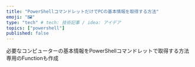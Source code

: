 ```yaml
---
title: "PowerShellコマンドレットだけでPCの基本情報を取得する方法"
emoji: "🖼"
type: "tech" # tech: 技術記事 / idea: アイデア
topics: ["powershell"]
published: false
---
```

必要なコンピューターの基本情報をPowerShellコマンドレットで取得する方法
専用のFunctionも作成
